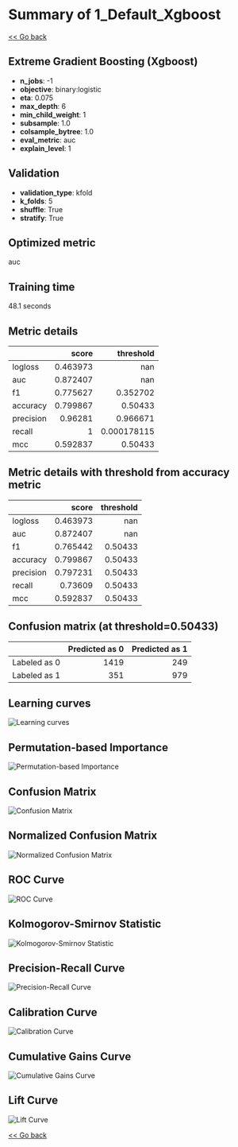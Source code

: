 # Summary of 1_Default_Xgboost

[<< Go back](../README.md)


## Extreme Gradient Boosting (Xgboost)
- **n_jobs**: -1
- **objective**: binary:logistic
- **eta**: 0.075
- **max_depth**: 6
- **min_child_weight**: 1
- **subsample**: 1.0
- **colsample_bytree**: 1.0
- **eval_metric**: auc
- **explain_level**: 1

## Validation
 - **validation_type**: kfold
 - **k_folds**: 5
 - **shuffle**: True
 - **stratify**: True

## Optimized metric
auc

## Training time

48.1 seconds

## Metric details
|           |    score |     threshold |
|:----------|---------:|--------------:|
| logloss   | 0.463973 | nan           |
| auc       | 0.872407 | nan           |
| f1        | 0.775627 |   0.352702    |
| accuracy  | 0.799867 |   0.50433     |
| precision | 0.96281  |   0.966671    |
| recall    | 1        |   0.000178115 |
| mcc       | 0.592837 |   0.50433     |


## Metric details with threshold from accuracy metric
|           |    score |   threshold |
|:----------|---------:|------------:|
| logloss   | 0.463973 |   nan       |
| auc       | 0.872407 |   nan       |
| f1        | 0.765442 |     0.50433 |
| accuracy  | 0.799867 |     0.50433 |
| precision | 0.797231 |     0.50433 |
| recall    | 0.73609  |     0.50433 |
| mcc       | 0.592837 |     0.50433 |


## Confusion matrix (at threshold=0.50433)
|              |   Predicted as 0 |   Predicted as 1 |
|:-------------|-----------------:|-----------------:|
| Labeled as 0 |             1419 |              249 |
| Labeled as 1 |              351 |              979 |

## Learning curves
![Learning curves](learning_curves.png)

## Permutation-based Importance
![Permutation-based Importance](permutation_importance.png)
## Confusion Matrix

![Confusion Matrix](confusion_matrix.png)


## Normalized Confusion Matrix

![Normalized Confusion Matrix](confusion_matrix_normalized.png)


## ROC Curve

![ROC Curve](roc_curve.png)


## Kolmogorov-Smirnov Statistic

![Kolmogorov-Smirnov Statistic](ks_statistic.png)


## Precision-Recall Curve

![Precision-Recall Curve](precision_recall_curve.png)


## Calibration Curve

![Calibration Curve](calibration_curve_curve.png)


## Cumulative Gains Curve

![Cumulative Gains Curve](cumulative_gains_curve.png)


## Lift Curve

![Lift Curve](lift_curve.png)



[<< Go back](../README.md)
